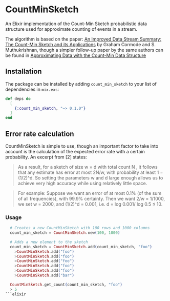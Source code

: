 # CountMinSketch

An Elixir implementation of the Count-Min Sketch probabilistic data structure used for approximate counting of events in a stream.

The algorithm is based on the paper: [An Improved Data Stream Summary: The Count-Min Sketch and its Applications](http://dimacs.rutgers.edu/~graham/pubs/papers/cm-full.pdf) by Graham Cormode and S. Muthukrishnan, though a simpler follow-up paper by the same authors can be found in [Approximating Data with the Count-Min Data Structure](http://dimacs.rutgers.edu/~graham/pubs/papers/cmsoft.pdf)

## Installation

The package can be installed
by adding `count_min_sketch` to your list of dependencies in `mix.exs`:

```elixir
def deps do
  [
    {:count_min_sketch, "~> 0.1.0"}
  ]
end
```

## Error rate calculation

CountMinSketch is simple to use, though an important factor to take into account is the calculation of the expected error rate with a certain probability. An excerpt from [2] states:

> As a result, for a sketch of size w × d with total count N , it follows that any estimate has error at most 2N/w, with probability at least 1 − (1/2)^d. So setting the parameters w and d large enough allows us
to achieve very high accuracy while using relatively little space.

> For example:
Suppose we want an error of at most 0.1% (of the sum of all frequencies), with 99.9% certainty. Then
we want 2/w = 1/1000, we set w = 2000, and (1/2)^d = 0.001, i.e. d = log 0.001/ log 0.5 ≤ 10.

### Usage

```elixir
  # Creates a new CountMinSketch with 100 rows and 1000 columns 
  count_min_sketch = CountMinSketch.new(100, 1000)

  # Adds a new element to the sketch
  count_min_sketch = CountMinSketch.add(count_min_sketch, "foo")
    >CountMinSketch.add("foo")
    >CountMinSketch.add("foo")
    >CountMinSketch.add("foo")
    >CountMinSketch.add("foo")
    >CountMinSketch.add("foo")
    >CountMinSketch.add("bar")

  CountMinSketch.get_count(count_min_sketch, "foo")
  > 5
```elixir
